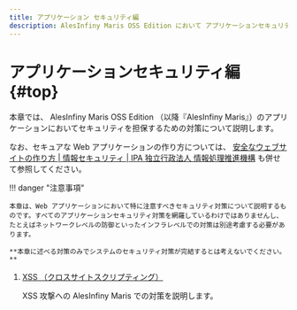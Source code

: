 ```yaml
---
title: アプリケーション セキュリティ編
description: AlesInfiny Maris OSS Edition において アプリケーションセキュリティを担保するための 方針を説明します。
---
```


# アプリケーションセキュリティ編 {#top}

本章では、 AlesInfiny Maris OSS Edition （以降『AlesInfiny Maris』）のアプリケーションにおいてセキュリティを担保するための対策について説明します。

なお、セキュアな Web アプリケーションの作り方については、 [安全なウェブサイトの作り方 | 情報セキュリティ | IPA 独立行政法人 情報処理推進機構](https://www.ipa.go.jp/security/vuln/websecurity/about.html) も併せて参照してください。

!!! danger "注意事項"

    本章は、Web アプリケーションにおいて特に注意すべきセキュリティ対策について説明するものです。すべてのアプリケーションセキュリティ対策を網羅しているわけではありませんし、たとえばネットワークレベルの防御といったインフラレベルでの対策は別途考慮する必要があります。

    **本章に述べる対策のみでシステムのセキュリティ対策が完結するとは考えないでください。**

1. [XSS （クロスサイトスクリプティング）](./xss.md)

    XSS 攻撃への AlesInfiny Maris での対策を説明します。
